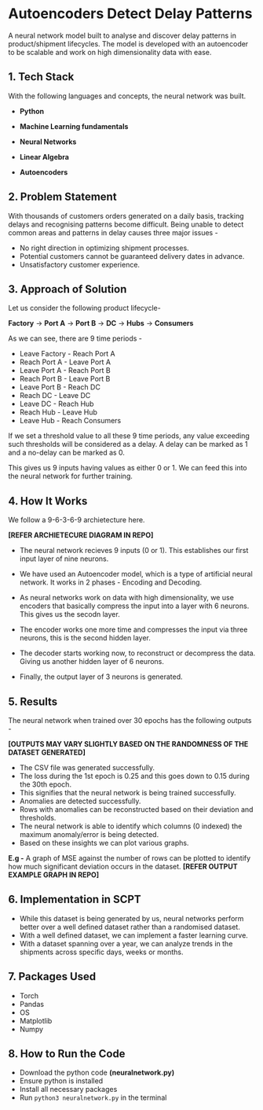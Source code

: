 
# Autoencoders Detect Delay Patterns

A neural network model built to analyse and discover delay patterns in product/shipment lifecycles. The model is developed with an autoencoder to be scalable and work on high dimensionality data with ease.


## 1. Tech Stack

With the following languages and concepts, the neural network was built.

- **Python**

- **Machine Learning fundamentals**

- **Neural Networks**

- **Linear Algebra**

- **Autoencoders**


## 2. Problem Statement 

With thousands of customers orders generated on a daily basis, tracking delays and recognising patterns become difficult. Being unable to detect common areas and patterns in delay causes three major issues -
 - No right direction in optimizing shipment processes.
 - Potential customers cannot be guaranteed delivery dates in advance. 
 - Unsatisfactory customer experience.

 ## 3. Approach of Solution 

 Let us consider the following product lifecycle- 

 **Factory** -> **Port A** -> **Port B** -> **DC** -> **Hubs** -> **Consumers**

 As we can see, there are 9 time periods - 
 - Leave Factory - Reach Port A
 - Reach Port A - Leave Port A
 - Leave Port A - Reach Port B
 - Reach Port B - Leave Port B
 - Leave Port B - Reach DC
 - Reach DC - Leave DC
 - Leave DC - Reach Hub
 - Reach Hub - Leave Hub
 - Leave Hub - Reach Consumers

 If we set a threshold value to all these 9 time periods, any value exceeding such thresholds will be considered as a delay. A delay can be marked as 1 and a no-delay can be marked as 0.

 This gives us 9 inputs having values as either 0 or 1. We can feed this into the neural network for further training. 



## 4. How It Works
We follow a 9-6-3-6-9 archietecture here. 

**[REFER ARCHIETECURE DIAGRAM IN REPO]**

- The neural network recieves 9 inputs (0 or 1). This establishes our first input layer of nine neurons. 

- We have used an Autoencoder model, which is a type of artificial neural network. It works in 2 phases - Encoding and Decoding. 

- As neural networks work on data with high dimensionality, we use encoders that basically compress the input into a layer with 6 neurons. This gives us the secodn layer.

- The encoder works one more time and compresses the input via three neurons, this is the second hidden layer. 
 
- The decoder starts working now, to reconstruct or decompress the data. Giving us another hidden layer of 6 neurons.

- Finally, the output layer of 3 neurons is generated. 



## 5. Results 

The neural network when trained over 30 epochs has the following outputs - 

**[OUTPUTS MAY VARY SLIGHTLY BASED ON THE RANDOMNESS OF THE DATASET GENERATED]**

- The CSV file was generated successfully.
- The loss during the 1st epoch is 0.25 and this goes down to 0.15 during the 30th epoch.
- This signifies that the neural network is being trained successfully. 
- Anomalies are detected successfully.
- Rows with anomalies can be reconstructed based on their deviation and thresholds. 
- The neural network is able to identify which columns (0 indexed) the maximum anomaly/error is being detected. 
- Based on these insights we can plot various graphs. 

**E.g -** A graph of MSE against the number of rows can be plotted to identify how much significant deviation occurs in the dataset. **[REFER OUTPUT EXAMPLE GRAPH IN REPO]**


## 6. Implementation in SCPT 

- While this dataset is being generated by us, neural networks perform better over a well defined dataset rather than a randomised dataset. 
- With a well defined dataset, we can implement a faster learning curve.
- With a dataset spanning over a year, we can analyze trends in the shipments across specific days, weeks or months. 


## 7. Packages Used

- Torch 
- Pandas 
- OS 
- Matplotlib 
- Numpy



## 8. How to Run the Code

- Download the python code **(neuralnetwork.py)**
- Ensure python is installed
- Install all necessary packages
- Run `python3 neuralnetwork.py` in the terminal
